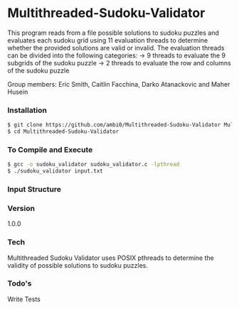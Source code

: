 # Multithreaded-Sudoku-Validator

This program reads from a file possible solutions to sudoku puzzles and evaluates each sudoku grid using 11 evaluation threads to determine whether the provided solutions are valid or invalid. The evaluation threads can be divided into the following categories:
  -> 9 threads to evaluate the 9 subgrids of the sudoku puzzle
  -> 2 threads to evaluate the row and columns of the sudoku puzzle
  
Group members: Eric Smith, Caitlin Facchina, Darko Atanackovic and Maher Husein

### Installation

```sh
$ git clone https://github.com/ambi0/Multithreaded-Sudoku-Validator Multithreaded-Sudoku-Validator
$ cd Multithreaded-Sudoku-Validator
```

### To Compile and Execute

```sh
$ gcc -o sudoku_validator sudoku_validator.c -lpthread
$ ./sudoku_validator input.txt
```

### Input Structure

### Version
1.0.0

### Tech

Multithreaded Sudoku Validator uses POSIX pthreads to determine the validity of possible solutions to sudoku puzzles.

### Todo's

Write Tests
